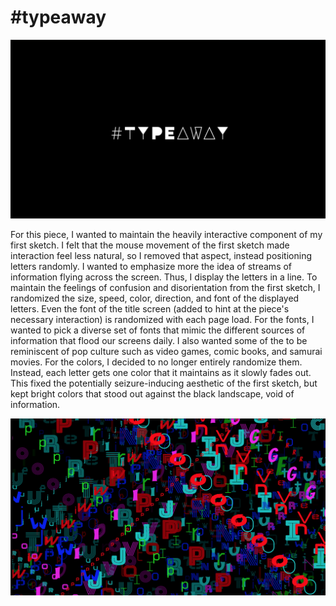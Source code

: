 # \#typeaway

![Title Screen](images/title.png "Title Screen")

For this piece, I wanted to maintain the heavily interactive component of my first sketch. I felt that the mouse movement of the first sketch made interaction feel less natural, so I removed that aspect, instead positioning letters randomly. I wanted to emphasize more the idea of streams of information flying across the screen. Thus, I display the letters in a line. To maintain the feelings of confusion and disorientation from the first sketch, I randomized the size, speed, color, direction, and font of the displayed letters. Even the font of the title screen (added to hint at the piece's necessary interaction) is randomized with each page load. For the fonts, I wanted to pick a diverse set of fonts that mimic the different sources of information that flood our screens daily. I also wanted some of the to be reminiscent of pop culture such as video games, comic books, and samurai movies. For the colors, I decided to no longer entirely randomize them. Instead, each letter gets one color that it maintains as it slowly fades out. This fixed the potentially seizure-inducing aesthetic of the first sketch, but kept bright colors that stood out against the black landscape, void of information.

![Busy Screen](images/busy.png "Busy Screen")
